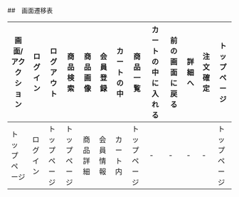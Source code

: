 ##　画面遷移表

|画面/アククション|ログイン|ログアウト|商品検索|商品画像|会員登録|カートの中|商品一覧|カートの中に入れる|前の画面に戻る|詳細へ|注文確定|トップページ|
|------------|------|-------|------|-------|-------|-------|-------|-------------|------------|----|-------|--------|
|トップページ|ログイン|トップページ|トップページ|商品詳細|会員情報|カート内|トップページ|-|-|-|-|トップページ|
